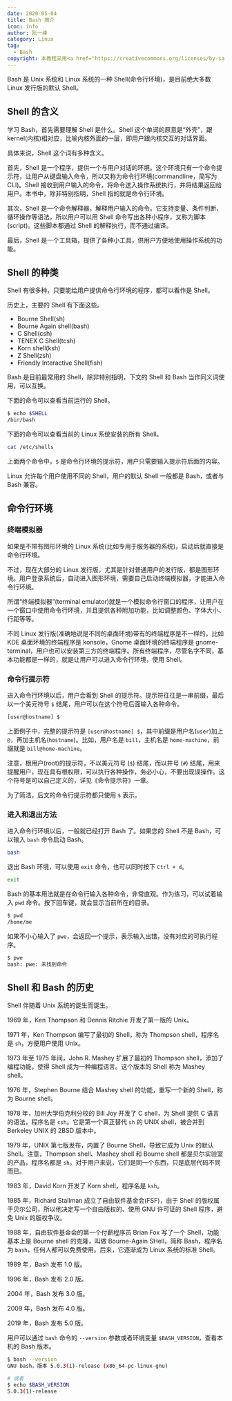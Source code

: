 ```yaml
---
date: 2020-05-04
title: Bash 简介
icon: info
author: 阮一峰
category: Linux
tag:
  - Bash
copyright: 本教程采用<a href="https://creativecommons.org/licenses/by-sa/3.0/deed.zh" rel="noopener noreferrer" target="_blank">知识共享 署名-相同方式共享 3.0协议</a>
---
```


Bash 是 Unix 系统和 Linux 系统的一种 Shell(命令行环境)，是目前绝大多数 Linux 发行版的默认 Shell。

<!-- more -->

## Shell 的含义

学习 Bash，首先需要理解 Shell 是什么。Shell 这个单词的原意是“外壳”，跟 kernel(内核)相对应，比喻内核外面的一层，即用户跟内核交互的对话界面。

具体来说，Shell 这个词有多种含义。

首先，Shell 是一个程序，提供一个与用户对话的环境。这个环境只有一个命令提示符，让用户从键盘输入命令，所以又称为命令行环境(commandline，简写为 CLI)。Shell 接收到用户输入的命令，将命令送入操作系统执行，并将结果返回给用户。本书中，除非特别指明，Shell 指的就是命令行环境。

其次，Shell 是一个命令解释器，解释用户输入的命令。它支持变量、条件判断、循环操作等语法，所以用户可以用 Shell 命令写出各种小程序，又称为脚本(script)。这些脚本都通过 Shell 的解释执行，而不通过编译。

最后，Shell 是一个工具箱，提供了各种小工具，供用户方便地使用操作系统的功能。

## Shell 的种类

Shell 有很多种，只要能给用户提供命令行环境的程序，都可以看作是 Shell。

历史上，主要的 Shell 有下面这些。

- Bourne Shell(sh)
- Bourne Again shell(bash)
- C Shell(csh)
- TENEX C Shell(tcsh)
- Korn shell(ksh)
- Z Shell(zsh)
- Friendly Interactive Shell(fish)

Bash 是目前最常用的 Shell，除非特别指明，下文的 Shell 和 Bash 当作同义词使用，可以互换。

下面的命令可以查看当前运行的 Shell。

```bash
$ echo $SHELL
/bin/bash
```

下面的命令可以查看当前的 Linux 系统安装的所有 Shell。

```bash
cat /etc/shells
```

上面两个命令中，`$` 是命令行环境的提示符，用户只需要输入提示符后面的内容。

Linux 允许每个用户使用不同的 Shell，用户的默认 Shell 一般都是 Bash，或者与 Bash 兼容。

## 命令行环境

### 终端模拟器

如果是不带有图形环境的 Linux 系统(比如专用于服务器的系统)，启动后就直接是命令行环境。

不过，现在大部分的 Linux 发行版，尤其是针对普通用户的发行版，都是图形环境。用户登录系统后，自动进入图形环境，需要自己启动终端模拟器，才能进入命令行环境。

所谓“终端模拟器”(terminal emulator)就是一个模拟命令行窗口的程序，让用户在一个窗口中使用命令行环境，并且提供各种附加功能，比如调整颜色、字体大小、行距等等。

不同 Linux 发行版(准确地说是不同的桌面环境)带有的终端程序是不一样的，比如 KDE 桌面环境的终端程序是 konsole，Gnome 桌面环境的终端程序是 gnome-terminal，用户也可以安装第三方的终端程序。所有终端程序，尽管名字不同，基本功能都是一样的，就是让用户可以进入命令行环境，使用 Shell。

### 命令行提示符

进入命令行环境以后，用户会看到 Shell 的提示符。提示符往往是一串前缀，最后以一个美元符号 `$` 结尾，用户可以在这个符号后面输入各种命令。

```bash
[user@hostname] $
```

上面例子中，完整的提示符是 `[user@hostname] $`，其中前缀是用户名(`user`)加上 `@`，再加主机名(`hostname`)。比如，用户名是 `bill`，主机名是 `home-machine`，前缀就是 `bill@home-machine`。

注意，根用户(root)的提示符，不以美元符号 (`$`) 结尾，而以井号 (`#`) 结尾，用来提醒用户，现在具有根权限，可以执行各种操作，务必小心，不要出现误操作。这个符号是可以自己定义的，详见《命令提示符》一章。

为了简洁，后文的命令行提示符都只使用 `$` 表示。

### 进入和退出方法

进入命令行环境以后，一般就已经打开 Bash 了。如果您的 Shell 不是 Bash，可以输入 `bash` 命令启动 Bash。

```bash
bash
```

退出 Bash 环境，可以使用 `exit` 命令，也可以同时按下 `Ctrl + d`。

```bash
exit
```

Bash 的基本用法就是在命令行输入各种命令，非常直观。作为练习，可以试着输入 `pwd` 命令。按下回车键，就会显示当前所在的目录。

```bash
$ pwd
/home/me
```

如果不小心输入了 `pwe`，会返回一个提示，表示输入出错，没有对应的可执行程序。

```bash
$ pwe
bash: pwe: 未找到命令
```

## Shell 和 Bash 的历史

Shell 伴随着 Unix 系统的诞生而诞生。

1969 年，Ken Thompson 和 Dennis Ritchie 开发了第一版的 Unix。

1971 年，Ken Thompson 编写了最初的 Shell，称为 Thompson shell，程序名是 `sh`，方便用户使用 Unix。

1973 年至 1975 年间，John R. Mashey 扩展了最初的 Thompson shell，添加了编程功能，使得 Shell 成为一种编程语言。这个版本的 Shell 称为 Mashey shell。

1976 年，Stephen Bourne 结合 Mashey shell 的功能，重写一个新的 Shell，称为 Bourne shell。

1978 年，加州大学伯克利分校的 Bill Joy 开发了 C shell，为 Shell 提供 C 语言的语法，程序名是 `csh`。它是第一个真正替代 `sh` 的 UNIX shell，被合并到 Berkeley UNIX 的 2BSD 版本中。

1979 年，UNIX 第七版发布，内置了 Bourne Shell，导致它成为 Unix 的默认 Shell。注意，Thompson shell、Mashey shell 和 Bourne shell 都是贝尔实验室的产品，程序名都是 `sh`。对于用户来说，它们是同一个东西，只是底层代码不同而已。

1983 年，David Korn 开发了 Korn shell，程序名是 `ksh`。

1985 年，Richard Stallman 成立了自由软件基金会(FSF)，由于 Shell 的版权属于贝尔公司，所以他决定写一个自由版权的、使用 GNU 许可证的 Shell 程序，避免 Unix 的版权争议。

1988 年，自由软件基金会的第一个付薪程序员 Brian Fox 写了一个 Shell，功能基本上是 Bourne shell 的克隆，叫做 Bourne-Again SHell，简称 Bash，程序名为 `bash`，任何人都可以免费使用。后来，它逐渐成为 Linux 系统的标准 Shell。

1989 年，Bash 发布 1.0 版。

1996 年，Bash 发布 2.0 版。

2004 年，Bash 发布 3.0 版。

2009 年，Bash 发布 4.0 版。

2019 年，Bash 发布 5.0 版。

用户可以通过 `bash` 命令的 `--version` 参数或者环境变量 `$BASH_VERSION`，查看本机的 Bash 版本。

```bash
$ bash --version
GNU bash，版本 5.0.3(1)-release (x86_64-pc-linux-gnu)

# 或者
$ echo $BASH_VERSION
5.0.3(1)-release
```
